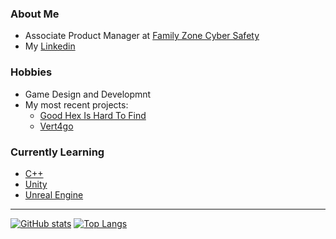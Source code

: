 ### About Me
- Associate Product Manager at [Family Zone Cyber Safety](https://www.familyzone.com/anz/families)
- My [Linkedin](https://www.linkedin.com/in/josh-hehir-7176a1190/)

### Hobbies
- Game Design and Developmnt
- My most recent projects:
  - [Good Hex Is Hard To Find](https://ghostentity12.itch.io/good-hex)
  - [Vert4go](https://github.com/joshhehir/Vert4go)

### Currently Learning
- [C++](https://www.w3schools.com/cpp/cpp_intro.asp)
- [Unity](https://unity.com/)
- [Unreal Engine](https://www.unrealengine.com/en-US)

---

[![GitHub stats](https://github-readme-stats.vercel.app/api?username=joshhehir&theme=material-palenight&hide_border=true&count_private=true&include_all_commits=true&show_icons=true&include_all_commits=true&hide_rank=true)](https://github.com/anuraghazra/github-readme-stats)
[![Top Langs](https://github-readme-stats.vercel.app/api/top-langs/?username=joshhehir&theme=material-palenight&hide_border=true&layout=compact&langs_count=8)](https://github.com/anuraghazra/github-readme-stats)
